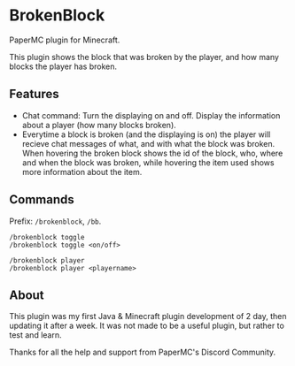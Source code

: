 # BrokenBlock
PaperMC plugin for Minecraft.

This plugin shows the block that was broken by the player, and how many blocks the player has broken.

## Features
* Chat command: Turn the displaying on and off. Display the information about a player (how many blocks broken).
* Everytime a block is broken (and the displaying is on) the player will recieve chat messages of what, and with what the block was broken. When hovering the broken block shows the id of the block, who, where and when the block was broken, while hovering the item used shows more information about the item.

## Commands
Prefix: `/brokenblock`, `/bb`.
```
/brokenblock toggle
/brokenblock toggle <on/off>

/brokenblock player
/brokenblock player <playername>
```

## About
This plugin was my first Java & Minecraft plugin development of 2 day, then updating it after a week.
It was not made to be a useful plugin, but rather to test and learn.

Thanks for all the help and support from PaperMC's Discord Community.
